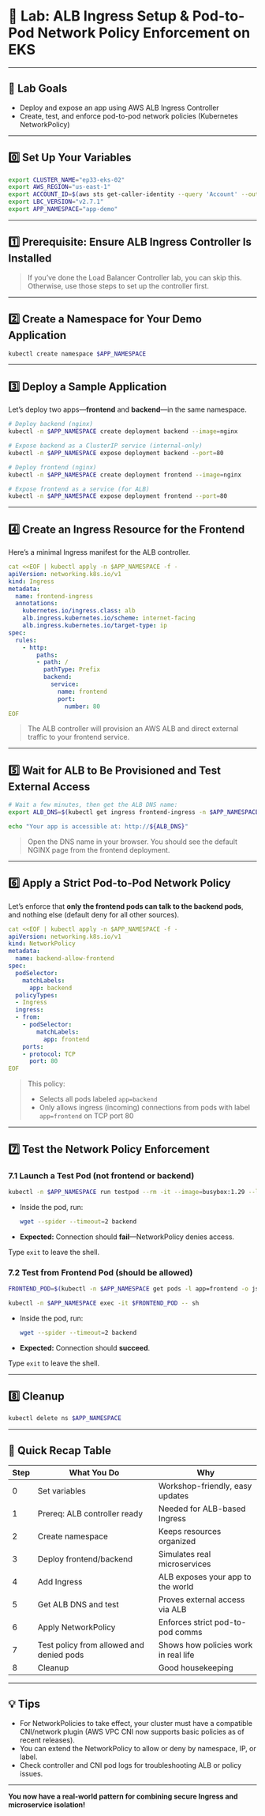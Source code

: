# 🧪 Lab: ALB Ingress Setup & Pod-to-Pod Network Policy Enforcement on EKS

---

## 🚦 **Lab Goals**

* Deploy and expose an app using AWS ALB Ingress Controller
* Create, test, and enforce pod-to-pod network policies (Kubernetes NetworkPolicy)

---

## 0️⃣ **Set Up Your Variables**

```bash
export CLUSTER_NAME="ep33-eks-02"
export AWS_REGION="us-east-1"
export ACCOUNT_ID=$(aws sts get-caller-identity --query 'Account' --output text)
export LBC_VERSION="v2.7.1"
export APP_NAMESPACE="app-demo"
```

---

## 1️⃣ **Prerequisite: Ensure ALB Ingress Controller Is Installed**

> If you’ve done the Load Balancer Controller lab, you can skip this. Otherwise, use those steps to set up the controller first.

---

## 2️⃣ **Create a Namespace for Your Demo Application**

```bash
kubectl create namespace $APP_NAMESPACE
```

---

## 3️⃣ **Deploy a Sample Application**

Let’s deploy two apps—**frontend** and **backend**—in the same namespace.

```bash
# Deploy backend (nginx)
kubectl -n $APP_NAMESPACE create deployment backend --image=nginx

# Expose backend as a ClusterIP service (internal-only)
kubectl -n $APP_NAMESPACE expose deployment backend --port=80

# Deploy frontend (nginx)
kubectl -n $APP_NAMESPACE create deployment frontend --image=nginx

# Expose frontend as a service (for ALB)
kubectl -n $APP_NAMESPACE expose deployment frontend --port=80
```

---

## 4️⃣ **Create an Ingress Resource for the Frontend**

Here’s a minimal Ingress manifest for the ALB controller.

```yaml
cat <<EOF | kubectl apply -n $APP_NAMESPACE -f -
apiVersion: networking.k8s.io/v1
kind: Ingress
metadata:
  name: frontend-ingress
  annotations:
    kubernetes.io/ingress.class: alb
    alb.ingress.kubernetes.io/scheme: internet-facing
    alb.ingress.kubernetes.io/target-type: ip
spec:
  rules:
    - http:
        paths:
        - path: /
          pathType: Prefix
          backend:
            service:
              name: frontend
              port:
                number: 80
EOF
```

> The ALB controller will provision an AWS ALB and direct external traffic to your frontend service.

---

## 5️⃣ **Wait for ALB to Be Provisioned and Test External Access**

```bash
# Wait a few minutes, then get the ALB DNS name:
export ALB_DNS=$(kubectl get ingress frontend-ingress -n $APP_NAMESPACE -o jsonpath='{.status.loadBalancer.ingress[0].hostname}')

echo "Your app is accessible at: http://${ALB_DNS}"
```

> Open the DNS name in your browser. You should see the default NGINX page from the frontend deployment.

---

## 6️⃣ **Apply a Strict Pod-to-Pod Network Policy**

Let’s enforce that **only the frontend pods can talk to the backend pods**, and nothing else (default deny for all other sources).

```yaml
cat <<EOF | kubectl apply -n $APP_NAMESPACE -f -
apiVersion: networking.k8s.io/v1
kind: NetworkPolicy
metadata:
  name: backend-allow-frontend
spec:
  podSelector:
    matchLabels:
      app: backend
  policyTypes:
  - Ingress
  ingress:
  - from:
    - podSelector:
        matchLabels:
          app: frontend
    ports:
    - protocol: TCP
      port: 80
EOF
```

> This policy:
>
> * Selects all pods labeled `app=backend`
> * Only allows ingress (incoming) connections from pods with label `app=frontend` on TCP port 80

---

## 7️⃣ **Test the Network Policy Enforcement**

### 7.1 **Launch a Test Pod (not frontend or backend)**

```bash
kubectl -n $APP_NAMESPACE run testpod --rm -it --image=busybox:1.29 --labels="app=test" --restart=Never -- sh
```

* Inside the pod, run:

  ```sh
  wget --spider --timeout=2 backend
  ```
* **Expected:** Connection should **fail**—NetworkPolicy denies access.

Type `exit` to leave the shell.

### 7.2 **Test from Frontend Pod (should be allowed)**

```bash
FRONTEND_POD=$(kubectl -n $APP_NAMESPACE get pods -l app=frontend -o jsonpath='{.items[0].metadata.name}')

kubectl -n $APP_NAMESPACE exec -it $FRONTEND_POD -- sh
```

* Inside the pod, run:

  ```sh
  wget --spider --timeout=2 backend
  ```
* **Expected:** Connection should **succeed**.

Type `exit` to leave the shell.

---

## 8️⃣ **Cleanup**

```bash
kubectl delete ns $APP_NAMESPACE
```

---

## 📝 **Quick Recap Table**

| Step | What You Do                              | Why                                  |
| ---- | ---------------------------------------- | ------------------------------------ |
| 0    | Set variables                            | Workshop-friendly, easy updates      |
| 1    | Prereq: ALB controller ready             | Needed for ALB-based Ingress         |
| 2    | Create namespace                         | Keeps resources organized            |
| 3    | Deploy frontend/backend                  | Simulates real microservices         |
| 4    | Add Ingress                              | ALB exposes your app to the world    |
| 5    | Get ALB DNS and test                     | Proves external access via ALB       |
| 6    | Apply NetworkPolicy                      | Enforces strict pod-to-pod comms     |
| 7    | Test policy from allowed and denied pods | Shows how policies work in real life |
| 8    | Cleanup                                  | Good housekeeping                    |

---

## 💡 **Tips**

* For NetworkPolicies to take effect, your cluster must have a compatible CNI/network plugin (AWS VPC CNI now supports basic policies as of recent releases).
* You can extend the NetworkPolicy to allow or deny by namespace, IP, or label.
* Check controller and CNI pod logs for troubleshooting ALB or policy issues.

---

**You now have a real-world pattern for combining secure Ingress and microservice isolation!**
